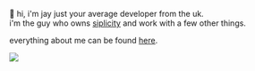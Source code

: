 👋 hi, i'm jay just your average developer from the uk.<br>
i'm the guy who owns [siplicity](https://www.roblox.com/communities/15679770/Siplicity-Corporation#!/about) and work with a few other things.

everything about me can be found [here](https://jayts.notion.site/Portfolio-8e8ec6782981416a9f9383475756c591).

<a href="https://ko-fi.com/N4N1QZ9Y4">
    <img src="https://ko-fi.com/img/githubbutton_sm.svg" />
</a>
